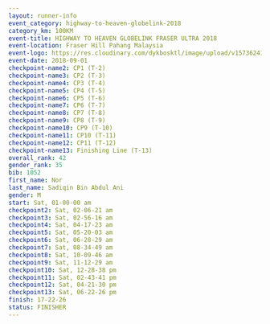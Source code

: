```yaml
---
layout: runner-info 
event_category: highway-to-heaven-globelink-2018 
category_km: 100KM 
event-title: HIGHWAY TO HEAVEN GLOBELINK FRASER ULTRA 2018 
event-location: Fraser Hill Pahang Malaysia 
event-logo: https://res.cloudinary.com/dykbosktl/image/upload/v1573624145/Logo/download_nnzjlh.png 
event-date: 2018-09-01 
checkpoint-name2: CP1 (T-2) 
checkpoint-name3: CP2 (T-3) 
checkpoint-name4: CP3 (T-4) 
checkpoint-name5: CP4 (T-5) 
checkpoint-name6: CP5 (T-6) 
checkpoint-name7: CP6 (T-7) 
checkpoint-name8: CP7 (T-8) 
checkpoint-name9: CP8 (T-9) 
checkpoint-name10: CP9 (T-10) 
checkpoint-name11: CP10 (T-11) 
checkpoint-name12: CP11 (T-12) 
checkpoint-name13: Finishing Line (T-13) 
overall_rank: 42
gender_rank: 35
bib: 1052
first_name: Nor
last_name: Sadiqin Bin Abdul Ani
gender: M
start: Sat, 01-00-00 am
checkpoint2: Sat, 02-06-21 am
checkpoint3: Sat, 02-56-16 am
checkpoint4: Sat, 04-17-23 am
checkpoint5: Sat, 05-20-03 am
checkpoint6: Sat, 06-28-29 am
checkpoint7: Sat, 08-34-49 am
checkpoint8: Sat, 10-09-46 am
checkpoint9: Sat, 11-12-29 am
checkpoint10: Sat, 12-28-38 pm
checkpoint11: Sat, 02-43-41 pm
checkpoint12: Sat, 04-21-30 pm
checkpoint13: Sat, 06-22-26 pm
finish: 17-22-26
status: FINISHER
---
```

